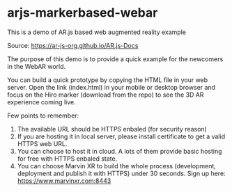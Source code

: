 # arjs-markerbased-webar
This is a demo of AR.js based web augmented reality example 

Source: https://ar-js-org.github.io/AR.js-Docs

The purpose of this demo is to provide a quick example for the newcomers in the WebAR world.

You can build a quick prototype by copying the HTML file in your web server.
Open the link (index.html) in your mobile or desktop browser and focus on the Hiro marker (download from the repo) to see the 3D AR experience coming live.

Few points to remember:

1. The available URL should be HTTPS enbaled (for security reason)
2. If you are hosting it in local server, please install certificate to get a valid HTTPS web URL.
3. You can choose to host it in cloud. A lots of them provide basic hosting for free with HTTPS enbaled state.
4. You can choose Marvin XR to build the whole process (development, deployment and publish it with HTTPS) under 30 seconds. Sign up here: https://www.marvinxr.com:8443
